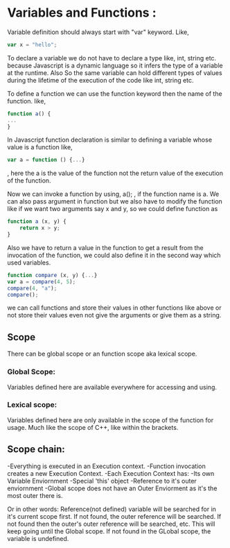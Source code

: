 # Variables and Functions :
Variable definition should always start with "var" keyword. Like, 
```js
var x = "hello";
```

To declare a variable we do not have to declare a type like, int, string etc. because Javascript is a dynamic language so it infers the type of a variable at the runtime. Also So the same variable can hold different types of values during the lifetime of the execution of the code like int, string etc.

To define a function we can use the function keyword then the name of the function. like, 
```js
function a() {
...
}
```
In Javascript function declaration is similar to defining a variable whose value is a function like, 
```js
var a = function () {...}
``` 
, here the a is the value of the function not the return value of the execution of the function.

Now we can invoke a function by using, a(); , if the function name is a.
We can also pass argument in function but we also have to modify the function like if we want two arguments say x and y, so we could define function as 
```js
function a (x, y) {
    return x > y;
}
```
Also we have to return a value in the function to get a result from the invocation of the function, we could also define it in the second way which used variables.
```js
function compare (x, y) {...}
var a = compare(4, 5);
compare(4, "a");
compare();
```
we can call functions and store their values in other functions like above or not store their values even not give the arguments or give them as a string.

## Scope 

There can be global scope or an function scope aka lexical scope.

### Global Scope:
Variables defined here are available everywhere for accessing and using.
### Lexical scope:
Variables defined here are only available in the scope of the function for usage.
Much like the scope of C++, like within the brackets.
## Scope chain:
-Everything is executed in an Execution context.
-Function invocation creates a new Execution Context.
-Each Execution Context has:
    -Its own Variable Enviornment
    -Special 'this' object
    -Reference to it's outer     enviornment
-Global scope does not have an Outer Enviorment as it's the most outer there is.

Or in other words:
Reference(not defined) variable will be searched for in it's current scope first. If not found, the outer reference will be searched. If not found then the outer's outer reference will be searched, etc.
This will keep going until the Global scope. If not found in the GLobal scope, the variable is undefined.
